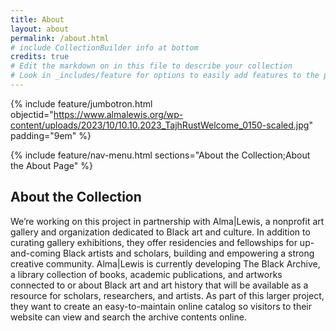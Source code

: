 ```yaml
---
title: About
layout: about
permalink: /about.html
# include CollectionBuilder info at bottom
credits: true
# Edit the markdown on in this file to describe your collection
# Look in _includes/feature for options to easily add features to the page
---
```


{% include feature/jumbotron.html objectid="https://www.almalewis.org/wp-content/uploads/2023/10/10.10.2023_TajhRustWelcome_0150-scaled.jpg" 
 padding="9em" %}

{% include feature/nav-menu.html sections="About the Collection;About the About Page" %}


## About the Collection

We’re working on this project in partnership with Alma|Lewis, a nonprofit art gallery and organization dedicated to Black art and culture. In addition to curating gallery exhibitions, they offer residencies and fellowships for up-and-coming Black artists and scholars, building and empowering a strong creative community.
Alma|Lewis is currently developing The Black Archive, a library collection of books, academic publications, and artworks connected to or about Black art and art history that will be available as a resource for scholars, researchers, and artists.
As part of this larger project, they want to create an easy-to-maintain online catalog so visitors to their website can view and search the archive contents online.
